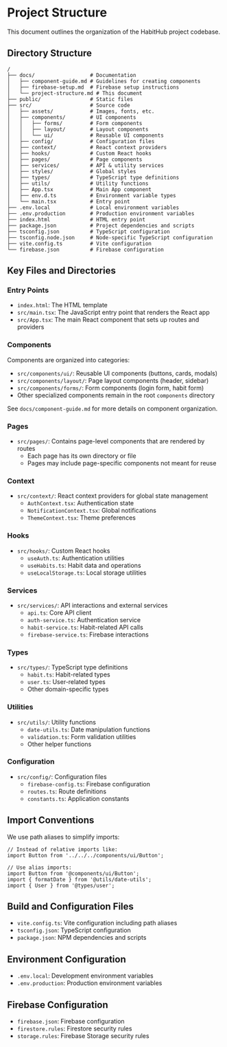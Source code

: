 # Project Structure

This document outlines the organization of the HabitHub project codebase.

## Directory Structure

```
/
├── docs/                  # Documentation
│   ├── component-guide.md # Guidelines for creating components
│   ├── firebase-setup.md  # Firebase setup instructions
│   └── project-structure.md # This document
├── public/                # Static files
├── src/                   # Source code
│   ├── assets/            # Images, fonts, etc.
│   ├── components/        # UI components
│   │   ├── forms/         # Form components
│   │   ├── layout/        # Layout components
│   │   └── ui/            # Reusable UI components
│   ├── config/            # Configuration files
│   ├── context/           # React context providers
│   ├── hooks/             # Custom React hooks
│   ├── pages/             # Page components
│   ├── services/          # API & utility services
│   ├── styles/            # Global styles
│   ├── types/             # TypeScript type definitions
│   ├── utils/             # Utility functions
│   ├── App.tsx            # Main App component
│   ├── env.d.ts           # Environment variable types
│   └── main.tsx           # Entry point
├── .env.local             # Local environment variables
├── .env.production        # Production environment variables
├── index.html             # HTML entry point
├── package.json           # Project dependencies and scripts
├── tsconfig.json          # TypeScript configuration
├── tsconfig.node.json     # Node-specific TypeScript configuration
├── vite.config.ts         # Vite configuration
└── firebase.json          # Firebase configuration
```

## Key Files and Directories

### Entry Points

- `index.html`: The HTML template
- `src/main.tsx`: The JavaScript entry point that renders the React app
- `src/App.tsx`: The main React component that sets up routes and providers

### Components

Components are organized into categories:

- `src/components/ui/`: Reusable UI components (buttons, cards, modals)
- `src/components/layout/`: Page layout components (header, sidebar)
- `src/components/forms/`: Form components (login form, habit form)
- Other specialized components remain in the root `components` directory

See `docs/component-guide.md` for more details on component organization.

### Pages

- `src/pages/`: Contains page-level components that are rendered by routes
  - Each page has its own directory or file
  - Pages may include page-specific components not meant for reuse

### Context

- `src/context/`: React context providers for global state management
  - `AuthContext.tsx`: Authentication state
  - `NotificationContext.tsx`: Global notifications
  - `ThemeContext.tsx`: Theme preferences

### Hooks

- `src/hooks/`: Custom React hooks
  - `useAuth.ts`: Authentication utilities
  - `useHabits.ts`: Habit data and operations
  - `useLocalStorage.ts`: Local storage utilities

### Services

- `src/services/`: API interactions and external services
  - `api.ts`: Core API client
  - `auth-service.ts`: Authentication service
  - `habit-service.ts`: Habit-related API calls
  - `firebase-service.ts`: Firebase interactions

### Types

- `src/types/`: TypeScript type definitions
  - `habit.ts`: Habit-related types
  - `user.ts`: User-related types
  - Other domain-specific types

### Utilities

- `src/utils/`: Utility functions
  - `date-utils.ts`: Date manipulation functions
  - `validation.ts`: Form validation utilities
  - Other helper functions

### Configuration

- `src/config/`: Configuration files
  - `firebase-config.ts`: Firebase configuration
  - `routes.ts`: Route definitions
  - `constants.ts`: Application constants

## Import Conventions

We use path aliases to simplify imports:

```tsx
// Instead of relative imports like:
import Button from '../../../components/ui/Button';

// Use alias imports:
import Button from '@components/ui/Button';
import { formatDate } from '@utils/date-utils';
import { User } from '@types/user';
```

## Build and Configuration Files

- `vite.config.ts`: Vite configuration including path aliases
- `tsconfig.json`: TypeScript configuration
- `package.json`: NPM dependencies and scripts

## Environment Configuration

- `.env.local`: Development environment variables
- `.env.production`: Production environment variables

## Firebase Configuration

- `firebase.json`: Firebase configuration
- `firestore.rules`: Firestore security rules
- `storage.rules`: Firebase Storage security rules 